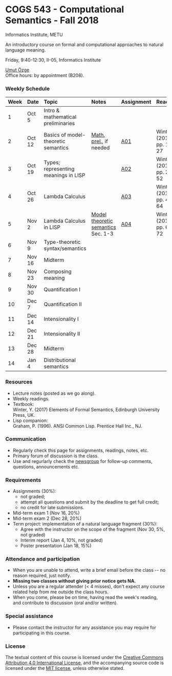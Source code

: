 # COGS 543 - Computational Semantics - Fall 2018

Informatics Institute, METU

An introductory course on formal and computational approaches to natural language meaning.

Friday, 9:40-12:30, II-05, Informatics Institute

[Umut Özge](https://umutozge.github.io)  
Office hours: by appointment (B208).

### Weekly Schedule

|Week| Date   | Topic | Notes |  Assignment | Reading |
:---|:---|:---|:---|:---|:---
1   | Oct 5  | Intro & mathematical preliminaries  | 
2   | Oct 12 | Basics of model-theoretic semantics | [Math. prel.](notes/00_math-preliminaries.pdf), if needed|[A01](assignments/cogs543-assignment-01.pdf) | Winter (2016), pp. 12-27|
3   | Oct 19 | Types; representing meanings in LISP|     |[A02](assignments/cogs543-assignment-02.pdf) | Winter (2016), pp. 27-52|
4   | Oct 26 | Lambda Calculus |                         |[A03](assignments/cogs543-assignment-03.pdf)| Winter (2016), pp. 44-64|
5   | Nov 2  | Lambda Calculus in LISP | [Model theoretic semantics](notes/10_model-theoretic-semantics.pdf)  Sec. 1-3 |[A04](assignments/cogs543-assignment-04.pdf)| Winter (2016), pp. 64-72|
6   | Nov 9  | Type-theoretic syntax/semantics |   |<!---[A05](assignments/cogs543-assignment-05.pdf)-->
7   | Nov 16 | Midterm                             |<!---[A06](assignments/cogs543-assignment-06.pdf)-->
8   | Nov 23 | Composing meaning |                 |<!---[A07](assignments/cogs543-assignment-07.pdf)-->
9   | Nov 30 | Quantification I |                  |<!---[A08](assignments/cogs543-assignment-08.pdf)-->
10  | Dec 7  | Quantification II |                 |<!---[A09](assignments/cogs543-assignment-09.pdf)-->
11  | Dec 14 | Intensionality I  |                 |<!---[A10](assignments/cogs543-assignment-10.pdf)-->
12  | Dec 21 | Intensionality II |                 |<!---[A11](assignments/cogs543-assignment-11.pdf)-->
13  | Dec 28 | Midterm |                           |<!---[A12](assignments/cogs543-assignment-12.pdf)-->
14  | Jan 4  | Distributional semantics|           |<!---[A13](assignments/cogs543-assignment-13.pdf)-->

### Resources 

* Lecture notes (posted as we go along).
* Weekly readings.
* Textbook:  
	Winter, Y. (2017) Elements of Formal Semantics, Edinburgh University Press, UK.
* Lisp companion:  
	Graham, P. (1996). ANSI Common Lisp. Prentice Hall Inc., NJ.

### Communication

* Regularly check this page for assignments, readings, notes, etc.
* Primary forum of discussion is the class.
* Use and regurlarly check the [newsgroup](https://groups.google.com/forum/#!forum/metu-cogs-543-computational-semantics) for follow-up comments, questions, announcements etc.

### Requirements

* Assignments (30%):
	* not graded;
	* attempt all questions and submit by the deadline to get full credit;
	* no credit for late submissions.
* Mid-term exam 1 (Nov 16, 20%)
* Mid-term exam 2 (Dec 28, 20%)
* Term project: implementation of a natural language fragment (30%):
	* Agree with the instructor on the scope of the fragment (Nov 30, 5%, not graded)
	* Interim report (Jan 4, 10%, not graded)
	* Poster presentation (Jan 18, 15%)

### Attendance and participation

* When you are unable to attend, write a brief email before the class -- no reason required, just notify.
* **Missing two classes without giving prior notice gets NA.**
* Unless you are a regular attender (< 4 misses), don't expect any course related help from me outside the class hours.
* When you come, please be on time, having read the week's reading, and contribute to discussion (oral and/or written).

### Special assistance

* Please contact the instructor for any assistance you may require for participating in this course.

### License
The textual content of this course is licensed under the [Creative Commons Attribution 4.0 International License](https://creativecommons.org/licenses/by/4.0/), and the accompanying source code is licensed under the [MIT license](http://opensource.org/licenses/mit-license.php), unless otherwise stated.
